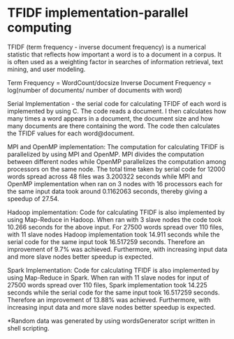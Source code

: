 # TFIDF implementation-parallel computing

TFIDF (term frequency - inverse document frequency) is a numerical statistic that reflects how important a word is to a document in a corpus. It is often used as a weighting factor in searches of information retrieval, text mining, and user modeling.

Term Frequency = WordCount/docsize
Inverse Document Frequency = log(number of documents/ number of documents with word)

Serial Implementation - the serial code for calculating TFIDF of each word is implemented by using C. The code reads a document. I then calculates how many times a word appears in a document, the document size and how many documents are there containing the word. The code then calculates the TFIDF values for each word@document.

MPI and OpenMP implementation: The computation for calculating TFIDF is parallelized by using MPI and OpenMP.  MPI divides the computation between different nodes while OpenMP parallelizes the computation among processors on the same node.  The total time taken by serial code for 12000 words spread across 48 files was 3.200322 seconds while MPI and OpenMP implementation when ran on 3 nodes with 16 processors each for the same input data took around 0.1162063 seconds, thereby giving a speedup of 27.54.

Hadoop implementation: Code for calculating TFIDF is also implemented by using Map-Reduce in Hadoop. When ran with 3 slave nodes the code took 10.266 seconds for the above input. For 27500 words spread over 110 files, with 11 slave nodes Hadoop implementation took 14.911 seconds while the serial code for the same input took 16.517259 seconds. Therefore an improvement of 9.7% was achieved. Furthermore, with increasing input data and more slave nodes better speedup is expected.  

Spark Implementation: Code for calculating TFIDF is also implemented by using Map-Reduce in Spark. When ran with 11 slave nodes for input of 27500 words spread over 110 files, Spark implementation took 14.225 seconds while the serial code for the same input took 16.517259 seconds. Therefore an improvement of 13.88% was achieved. Furthermore, with increasing input data and more slave nodes better speedup is expected.

*Random data was generated by using wordsGenerator script written in shell scripting.
